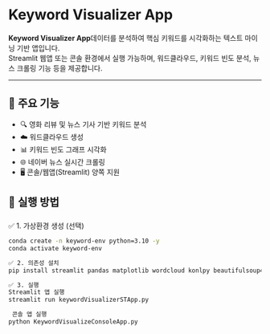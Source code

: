 # Keyword Visualizer App

**Keyword Visualizer App**데이터를 분석하여 핵심 키워드를 시각화하는 텍스트 마이닝 기반 앱입니다.  
Streamlit 웹앱 또는 콘솔 환경에서 실행 가능하며, 워드클라우드, 키워드 빈도 분석, 뉴스 크롤링 기능 등을 제공합니다.

---

## 📌 주요 기능

- 🔍 영화 리뷰 및 뉴스 기사 기반 키워드 분석
- ☁️ 워드클라우드 생성
- 📊 키워드 빈도 그래프 시각화
- 🌐 네이버 뉴스 실시간 크롤링
- 🖥️ 콘솔/웹앱(Streamlit) 양쪽 지원


## 🚀 실행 방법

### 
✅ 1. 가상환경 생성 (선택)
```bash
conda create -n keyword-env python=3.10 -y
conda activate keyword-env

✅ 2. 의존성 설치
pip install streamlit pandas matplotlib wordcloud konlpy beautifulsoup4 requests

✅ 3. 실행
Streamlit 앱 실행
streamlit run keywordVisualizerSTApp.py

 콘솔 앱 실행
python KeywordVisualizeConsoleApp.py











